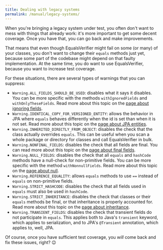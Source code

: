 ```yaml
---
title: Dealing with legacy systems
permalink: /manual/legacy-systems/
---
```

When you're bringing a legacy system under test, you often don't want to mess with things that already work: it's more important to get some decent coverage. Once you have that, you can go back and make improvements.

That means that even though EqualsVerifier might fail on some (or many) of your classes, you don't want to change their `equals` methods just yet, because some part of the codebase might depend on that faulty implementation. At the same time, you do want to use EqualsVerifier, because you want to increase test coverage.

For these situations, there are several types of warnings that you can suppress:

* `Warning.ALL_FIELDS_SHOULD_BE_USED`: disables what it says it disables. You can be more specific with the methods `withIgnoredFields` and `withOnlyTheseFields`. Read more about this topic on the [page about ignoring fields](/equalsverifier/manual/ignoring-fields).
* `Warning.IDENTICAL_COPY_FOR_VERSIONED_ENTITY`: allows the behavior in JPA where `equals` behaves differently when the id is set than when it is not set. Read more about this topic on the [page about JPA entities](/equalsverifier/manual/jpa-entities).
* `Warning.INHERITED_DIRECTLY_FROM_OBJECT`: disables the check that the class actually overrides `equals`. This can be useful when you scan a whole package or directory for classes and call EqualsVerifier in bulk.
* `Warning.NONFINAL_FIELDS`: disables the check that all fields are final. You can read more about this topic on the [page about final fields](/equalsverifier/manual/final).
* `Warning.NULL_FIELDS`: disables the check that all `equals` and `hashCode` methods have a null-check for non-primitive fields. You can be more specific with the method `withNonnullFields`. Read more about this topic on the [page about null](/equalsverifier/manual/null).
* `Warning.REFERENCE_EQUALITY`: allows `equals` methods to use `==` instead of `equals` on non-primitive fields.
* `Warning.STRICT_HASHCODE`: disables the check that all fields used in `equals` must also be used in `hashCode`.
* `Warning.STRICT_INHERITANCE`: disables the check that classes or their `equals` methods be final, or that inheritance is properly accounted for. Read more about this topic on the [page about inheritance](/equalsverifier/manual/inheritance).
* `Warning.TRANSIENT_FIELDS`: disables the check that transient fields do not participate in `equals`. This applies both to Java's `transient` keyword, which applies to serialization, and to JPA's `@Transient` annotation, which applies to, well, JPA.

Of course, once you have sufficient test coverage, you _will_ come back and fix these issues, right? 😉

